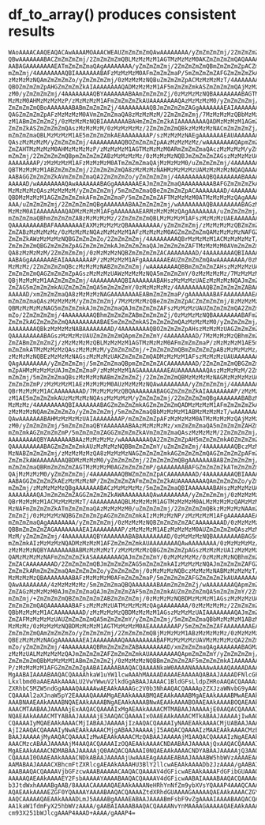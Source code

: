 # df_to_array() produces consistent results

    WAoAAAACAAQEAQACAwAAAAMOAAACWEAUZmZmZmZmQAwAAAAAAAA/yZmZmZmZmj/2ZmZmZmZm
    QBwAAAAAAABACZmZmZmZmj/2ZmZmZmZmQBLMzMzMzM1AGTMzMzMzM0AKZmZmZmZmQAQAAAAA
    AABAGAAAAAAAAEATmZmZmZmaQAgAAAAAAAA/yZmZmZmZmj/2ZmZmZmZmQBmZmZmZmZpACZmZ
    mZmZmj/4AAAAAAAAQBIAAAAAAABAFzMzMzMzM0AFmZmZmZmaP/5mZmZmZmZAFGZmZmZmZkAS
    zMzMzMzNQAmZmZmZmZo/yZmZmZmZmj/0zMzMzMzNQBuZmZmZmZpACMzMzMzMzT/4AAAAAAAA
    QBOZmZmZmZpAHGZmZmZmZkAIAAAAAAAAQADMzMzMzM1AF5mZmZmZmkASZmZmZmZmQAjMzMzM
    zM0/yZmZmZmZmj/4AAAAAAAAQBYAAAAAAABAAmZmZmZmZj/0zMzMzMzNQBAAAAAAAABAGTMz
    MzMzM0AHMzMzMzMzP/zMzMzMzM1AFmZmZmZmZkAUAAAAAAAAQAzMzMzMzM0/yZmZmZmZmj/2
    ZmZmZmZmQBoAAAAAAABABmZmZmZmZj/4AAAAAAAAQBJmZmZmZmZAGgAAAAAAAEAIAAAAAAAA
    QAGZmZmZmZpAFzMzMzMzM0AVmZmZmZmaQA8zMzMzMzM/2ZmZmZmZmj/7MzMzMzMzQBbMzMzM
    zM1ABmZmZmZmZj/0zMzMzMzNQBIAAAAAAABAHmZmZmZmZkAIAAAAAAAAQADMzMzMzM1AGmZm
    ZmZmZkASZmZmZmZmQAszMzMzMzM/0zMzMzMzMz/2ZmZmZmZmQBkzMzMzMzNACmZmZmZmZj/5
    mZmZmZmaQBLMzMzMzM1AE5mZmZmZmkAEAAAAAAAAP/szMzMzMzNAEgAAAAAAAEAUAAAAAAAA
    QAszMzMzMzM/yZmZmZmZmj/4AAAAAAAAQBOZmZmZmZpAAzMzMzMzMz/wAAAAAAAAQApmZmZm
    ZmZAHTMzMzMzM0AHMzMzMzMzP/zMzMzMzM1AGTMzMzMzM0ARmZmZmZmaQAczMzMzMzM/yZmZ
    mZmZmj/2ZmZmZmZmQBpmZmZmZmZABzMzMzMzMz/0zMzMzMzNQBJmZmZmZmZAGszMzMzMzUAE
    AAAAAAAAP/zMzMzMzM1AFzMzMzMzM0ATmZmZmZmaQAjMzMzMzM0/uZmZmZmZmj/4AAAAAAAA
    QBTMzMzMzM1ABZmZmZmZmj/2ZmZmZmZmQA8zMzMzMzNAHMzMzMzMzUAMzMzMzMzNQAQAAAAA
    AABAGGZmZmZmZkAVmZmZmZmaQA2ZmZmZmZo/yZmZmZmZmj/4AAAAAAAAQBQAAAAAAABAAAAA
    AAAAAD/wAAAAAAAAQAwAAAAAAABAGgAAAAAAAEAJmZmZmZmaQAAAAAAAAABAFGZmZmZmZkAT
    MzMzMzMzQAszMzMzMzM/yZmZmZmZmj/5mZmZmZmaQBeZmZmZmZpACAAAAAAAAD/4AAAAAAAA
    QBDMzMzMzM1AGZmZmZmZmkAFmZmZmZmaP/5mZmZmZmZAFTMzMzMzM0ATMzMzMzMzQAgAAAAA
    AAA/uZmZmZmZmj/2ZmZmZmZmQBgAAAAAAABAAZmZmZmZmj/wAAAAAAAAQBAAAAAAAABAGzMz
    MzMzM0AIAAAAAAAAQADMzMzMzM1AFgAAAAAAAEARMzMzMzMzQAgAAAAAAAA/uZmZmZmZmj/x
    mZmZmZmaQBhmZmZmZmZABzMzMzMzMz/2ZmZmZmZmQBLMzMzMzM1AFszMzMzMzUAEAAAAAAAA
    QAAAAAAAAABAFAAAAAAAAEAXMzMzMzMzQBAAAAAAAAA/yZmZmZmZmj/zMzMzMzMzQBZmZmZm
    ZmZABzMzMzMzMz/0zMzMzMzNQAzMzMzMzM1AFzMzMzMzM0AGZmZmZmZmQAMzMzMzMzNAFGZm
    ZmZmZkAWzMzMzMzNQBGZmZmZmZo/2ZmZmZmZmj/4AAAAAAAAQBrMzMzMzM1ACMzMzMzMzT/2
    ZmZmZmZmQBGZmZmZmZpAGZmZmZmZmkAJmZmZmZmaQAJmZmZmZmZAFTMzMzMzM0AVmZmZmZma
    QA8zMzMzMzM/2ZmZmZmZmj/0zMzMzMzNQBZmZmZmZmZACAAAAAAAAD/4AAAAAAAAQBIAAAAA
    AABAGgAAAAAAAEAIAAAAAAAAP/zMzMzMzM1AFgAAAAAAAEAUZmZmZmZmQAwAAAAAAAA/0zMz
    MzMzMz/2ZmZmZmZmQBczMzMzMzNABZmZmZmZmj/wAAAAAAAAQBBmZmZmZmZAHszMzMzMzUAO
    ZmZmZmZmQAGZmZmZmZpAGszMzMzMzUAWzMzMzMzNQA5mZmZmZmY/0zMzMzMzMz/7MzMzMzMz
    QBjMzMzMzM1AAZmZmZmZmj/4AAAAAAAAQBIAAAAAAABAHszMzMzMzUAEzMzMzMzNQAJmZmZm
    ZmZAG5mZmZmZmkAUZmZmZmZmQA5mZmZmZmY/0zMzMzMzMz/4AAAAAAAAQBZmZmZmZmZABAAA
    AAAAAD/xmZmZmZmaQA8zMzMzMzNAGAAAAAAAAEABmZmZmZmaP/gAAAAAAABAFAAAAAAAAEAV
    mZmZmZmaQAszMzMzMzM/yZmZmZmZmj/7MzMzMzMzQBeZmZmZmZpACZmZmZmZmj/8zMzMzMzN
    QBMzMzMzMzNAG5mZmZmZmkAJmZmZmZmaQAJmZmZmZmZAFszMzMzMzUAUZmZmZmZmQA2ZmZmZ
    mZo/2ZmZmZmZmj/4AAAAAAAAQBhmZmZmZmZABmZmZmZmZj/0zMzMzMzNQBAAAAAAAABAFmZm
    ZmZmZkAGZmZmZmZmQAAAAAAAAABAE5mZmZmZmkASZmZmZmZmQAzMzMzMzM0/yZmZmZmZmj/w
    AAAAAAAAQBkzMzMzMzNABAAAAAAAAD/4AAAAAAAAQBOZmZmZmZpAHszMzMzMzUAGZmZmZmZm
    QAAAAAAAAABAGszMzMzMzUAUZmZmZmZmQApmZmZmZmY/4AAAAAAAAD/7MzMzMzMzQBhmZmZm
    ZmZABmZmZmZmZj/zMzMzMzMzQBLMzMzMzM1AGTMzMzMzM0AFmZmZmZmaP/zMzMzMzM1AE5mZ
    mZmZmkATMzMzMzMzQAszMzMzMzM/yZmZmZmZmj/+ZmZmZmZmQBmZmZmZmZpABzMzMzMzMz/0
    zMzMzMzNQBEzMzMzMzNAGszMzMzMzUAKZmZmZmZmQADMzMzMzM1AFszMzMzMzUAUAAAAAAAA
    QAgAAAAAAAA/yZmZmZmZmj/5mZmZmZmaQBpmZmZmZmZACAAAAAAAAD/2ZmZmZmZmQBGZmZmZ
    mZpAHMzMzMzMzUAJmZmZmZmaP/zMzMzMzM1AGAAAAAAAAEAUAAAAAAAAQAszMzMzMzM/2ZmZ
    mZmZmj/5mZmZmZmaQBszMzMzMzNABmZmZmZmZj/2ZmZmZmZmQBMzMzMzMzNAGMzMzMzMzUAG
    ZmZmZmZmP/zMzMzMzM1AEzMzMzMzM0AUzMzMzMzNQAwAAAAAAAA/yZmZmZmZmj/4AAAAAAAA
    QBrMzMzMzM1ACAAAAAAAAD/7MzMzMzMzQBQAAAAAAABAGGZmZmZmZkAIAAAAAAAAP/zMzMzM
    zM1AE5mZmZmZmkAUzMzMzMzNQAszMzMzMzM/yZmZmZmZmj/2ZmZmZmZmQBgAAAAAAABABzMz
    MzMzMz/4AAAAAAAAQBIAAAAAAABAGZmZmZmZmkAGZmZmZmZmQADMzMzMzM1AFmZmZmZmZkAS
    zMzMzMzNQAmZmZmZmZo/yZmZmZmZmj/5mZmZmZmaQBbMzMzMzM1ABMzMzMzMzT/wAAAAAAAA
    QAwAAAAAAABAHMzMzMzMzUAIAAAAAAAAP/mZmZmZmZpAFzMzMzMzM0ATMzMzMzMzQAjMzMzM
    zM0/yZmZmZmZmj/5mZmZmZmaQBYAAAAAAABAAzMzMzMzMz/xmZmZmZmaQA5mZmZmZmZAHZmZ
    mZmZmkAGZmZmZmZmP/5mZmZmZmZAGGZmZmZmZkAVmZmZmZmaQAszMzMzMzM/2ZmZmZmZmj/4
    AAAAAAAAQBYAAAAAAABAAzMzMzMzMz/wAAAAAAAAQA2ZmZmZmZpAH5mZmZmZmkAOZmZmZmZm
    QAAAAAAAAABAGZmZmZmZmkAUzMzMzMzNQBBmZmZmZmY/uZmZmZmZmj/4AAAAAAAAQBczMzMz
    MzNABZmZmZmZmj/zMzMzMzMzQA8zMzMzMzNAGZmZmZmZmkAGZmZmZmZmQAGZmZmZmZpAFmZm
    ZmZmZkAWAAAAAAAAQBDMzMzMzM0/yZmZmZmZmj/2ZmZmZmZmQBgAAAAAAABABZmZmZmZmj/5
    mZmZmZmaQBRmZmZmZmZAGTMzMzMzM0AGZmZmZmZmP/gAAAAAAABAFGZmZmZmZkATmZmZmZma
    QAjMzMzMzM0/yZmZmZmZmj/4AAAAAAAAQBWZmZmZmZpACAAAAAAAAD/4AAAAAAAAQBIAAAAA
    AABAGGZmZmZmZkAEzMzMzMzNP/ZmZmZmZmZAFmZmZmZmZkAUAAAAAAAAQAmZmZmZmZo/yZmZ
    mZmZmj/zMzMzMzMzQBgAAAAAAABACzMzMzMzMz/5mZmZmZmaQBIAAAAAAABAHszMzMzMzUAI
    AAAAAAAAQAJmZmZmZmZAGGZmZmZmZkAWAAAAAAAAQAwAAAAAAAA/yZmZmZmZmj/0zMzMzMzN
    QBrMzMzMzM1ACMzMzMzMzT/4AAAAAAAAQBLMzMzMzM1AGTMzMzMzM0ALMzMzMzMzQAMzMzMz
    MzNAFmZmZmZmZkATmZmZmZmaQAzMzMzMzM0/uZmZmZmZmj/2ZmZmZmZmQBkzMzMzMzNAAmZm
    ZmZmZj/0zMzMzMzNQBGZmZmZmZpAGZmZmZmZmkAIzMzMzMzNP/zMzMzMzM1AFgAAAAAAAEAR
    mZmZmZmaQAgAAAAAAAA/yZmZmZmZmj/0zMzMzMzNQBZmZmZmZmZACAAAAAAAAD/0zMzMzMzN
    QBBmZmZmZmZAGAAAAAAAAEAIAAAAAAAAP/zMzMzMzM1AEzMzMzMzM0AUZmZmZmZmQAszMzMz
    MzM/yZmZmZmZmj/4AAAAAAAAQBYAAAAAAABABAAAAAAAAD/0zMzMzMzNQBAAAAAAAABAG5mZ
    mZmZmkAIzMzMzMzNQADMzMzMzM1AFZmZmZmZmkAUAAAAAAAAQAwAAAAAAAA/0zMzMzMzMz/0
    zMzMzMzNQBYAAAAAAABABMzMzMzMzT/zMzMzMzMzQBGZmZmZmZpAGszMzMzMzUAIzMzMzMzN
    QAMzMzMzMzNAFmZmZmZmZkASAAAAAAAAQAJmZmZmZmY/0zMzMzMzMz/0zMzMzMzNQBhmZmZm
    ZmZACAAAAAAAAD/2ZmZmZmZmQBJmZmZmZmZAG5mZmZmZmkAIzMzMzMzNQAJmZmZmZmZAFGZm
    ZmZmZkARmZmZmZmaQAmZmZmZmZo/yZmZmZmZmj/0zMzMzMzNQBczMzMzMzNABMzMzMzMzT/z
    MzMzMzMzQBAAAAAAAABAFzMzMzMzM0AFmZmZmZmaP/5mZmZmZmZAFGZmZmZmZkAUAAAAAAAA
    QAwAAAAAAAA/4zMzMzMzMz/5mZmZmZmaQBQAAAAAAABAAmZmZmZmZj/wAAAAAAAAQApmZmZm
    ZmZAGzMzMzMzM0AJmZmZmZmaQAJmZmZmZmZAF5mZmZmZmkAUZmZmZmZmQA5mZmZmZmY/2ZmZ
    mZmZmj/+ZmZmZmZmQBZmZmZmZmZABZmZmZmZmj/0zMzMzMzNQBDMzMzMzM1AGszMzMzMzUAK
    ZmZmZmZmQAQAAAAAAABAFszMzMzMzUATMzMzMzMzQAgAAAAAAAA/0zMzMzMzMz/2ZmZmZmZm
    QBbMzMzMzM1ACAAAAAAAAD/zMzMzMzMzQBDMzMzMzM1AGszMzMzMzUAIAAAAAAAAQAJmZmZm
    ZmZAFMzMzMzMzUAUZmZmZmZmQA5mZmZmZmY/yZmZmZmZmj/5mZmZmZmaQBbMzMzMzM1ABzMz
    MzMzMz/0zMzMzMzNQBDMzMzMzM1AGTMzMzMzM0AEAAAAAAAAP/5mZmZmZmZAFAAAAAAAAEAS
    ZmZmZmZmQAmZmZmZmZo/yZmZmZmZmj/2ZmZmZmZmQBjMzMzMzM1ABzMzMzMzMz/0zMzMzMzN
    QBEzMzMzMzNAGgAAAAAAAEAIAAAAAAAAQAAAAAAAAABAFMzMzMzMzUAVMzMzMzMzQA2ZmZmZ
    mZo/yZmZmZmZmj/4AAAAAAAAQBRmZmZmZmZABAAAAAAAAD/xmZmZmZmaQAgAAAAAAABAGMzM
    zMzMzUALMzMzMzMzQAJmZmZmZmZAFZmZmZmZmkAUAAAAAAAAQApmZmZmZmY/yZmZmZmZmj/2
    ZmZmZmZmQBbMzMzMzM1ABmZmZmZmZj/0zMzMzMzNQBBmZmZmZmZAF5mZmZmZmkAIAAAAAAAA
    P/zMzMzMzM1AFGZmZmZmZgAABAIAAAABAAQACQAAAANkaW0AAAANAAAAAwAAAAQAAAADAAAA
    MgAABAIAAAABAAQACQAAAAhkaW1uYW1lcwAAAhMAAAADAAAAEAAAAAQABAAJAAAADFNlcGFs
    Lkxlbmd0aAAEAAkAAAALU2VwYWwuV2lkdGgABAAJAAAAC1BldGFsLldpZHRoAAQACQAAAAxQ
    ZXRhbC5MZW5ndGgAAAAQAAAAAwAEAAkAAAAGc2V0b3NhAAQACQAAAAp2ZXJzaWNvbG9yAAQA
    CQAAAAl2aXJnaW5pY2EAAAAQAAAAMgAEAAkAAAABMQAEAAkAAAABMgAEAAkAAAABMwAEAAkA
    AAABNAAEAAkAAAABNQAEAAkAAAABNgAEAAkAAAABNwAEAAkAAAABOAAEAAkAAAABOQAEAAkA
    AAACMTAABAAJAAAAAjExAAQACQAAAAIxMgAEAAkAAAACMTMABAAJAAAAAjE0AAQACQAAAAIx
    NQAEAAkAAAACMTYABAAJAAAAAjE3AAQACQAAAAIxOAAEAAkAAAACMTkABAAJAAAAAjIwAAQA
    CQAAAAIyMQAEAAkAAAACMjIABAAJAAAAAjIzAAQACQAAAAIyNAAEAAkAAAACMjUABAAJAAAA
    AjI2AAQACQAAAAIyNwAEAAkAAAACMjgABAAJAAAAAjI5AAQACQAAAAIzMAAEAAkAAAACMzEA
    BAAJAAAAAjMyAAQACQAAAAIzMwAEAAkAAAACMzQABAAJAAAAAjM1AAQACQAAAAIzNgAEAAkA
    AAACMzcABAAJAAAAAjM4AAQACQAAAAIzOQAEAAkAAAACNDAABAAJAAAAAjQxAAQACQAAAAI0
    MgAEAAkAAAACNDMABAAJAAAAAjQ0AAQACQAAAAI0NQAEAAkAAAACNDYABAAJAAAAAjQ3AAQA
    CQAAAAI0OAAEAAkAAAACNDkABAAJAAAAAjUwAAAEAgAAAAEABAAJAAAABW5hbWVzAAAAEAAA
    AAMABAAJAAAACXBhcmFtZXRlcgAEAAkAAAAHU3BlY2llcwAEAAkAAAADb2JzAAAA/gAABAIA
    AAABAAQACQAAAAVjbGFzcwAAABAAAAACAAQACQAAAAV4dGFicwAEAAkAAAAFdGFibGUAAAQC
    AAAAAQAEAAkAAAAEY2FsbAAAAAYAAAABAAQACQAAAAV4dGFicwAABAIAAAABAAQACQAAAAdm
    b3JtdWxhAAAABgAAB/8AAAACAAAAAQAEAAkAAAANeHRhYnNfZm9ybXVsYQAAAP4AAAQCAAAA
    AQAEAAkAAAAEZGF0YQAAAAYAAAABAAQACQAAAAZtdXRhdGUAAAAGAAAAAQAEAAkAAAACZGYA
    AAQCAAAAAQAEAAkAAAADLmJ5AAAABgAAAAEABAAJAAAABmFsbF9vZgAAAAIAAAABAAQACQAA
    AA1kaW1fdmFyX25hbWVzAAAA/gAABAIAAAABAAQACQAAAANvYnMAAAAGAAAAAQAEAAkAAAAK
    cm93X251bWJlcgAAAP4AAAD+AAAA/gAAAP4=

